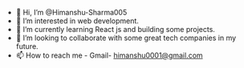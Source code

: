 - 👋 Hi, I’m @Himanshu-Sharma005
- 👀 I’m interested in web development.
- 🌱 I’m currently learning React js and building some projects.
- 💞️ I’m looking to collaborate with some great tech companies in my future.
- 📫 How to reach me - Gmail- himanshu0001@gmail.com

<!---
Himanshu-Sharma005/Himanshu-Sharma005 is a ✨ special ✨ repository because its `README.md` (this file) appears on your GitHub profile.
You can click the Preview link to take a look at your changes.
--->
